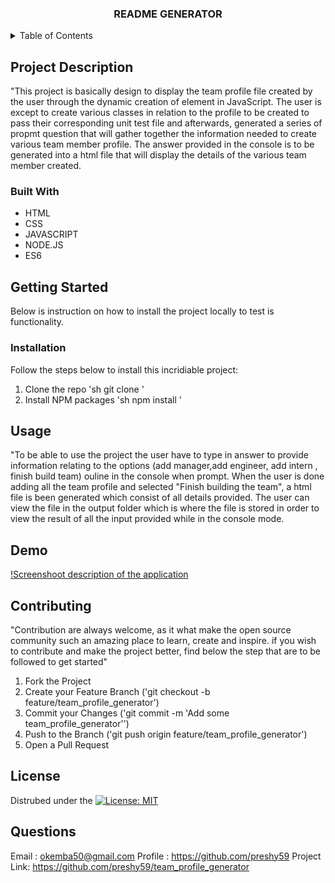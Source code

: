 

<a name="readme-top"></a>

<!-- PROJECT TITLE -->

<h3 align="center">README GENERATOR</h3>

 

<!-- TABLE OF CONTENTS -->
<details>
  <summary>Table of Contents</summary>
  <ol>
    <li>
      <a href="#project-description"> Project Description</a>
      <ul>
        <li><a href="#built-with">Built With</a></li>
      </ul>
    </li>
    <li>
      <a href="#getting-started">Getting Started</a>
      <ul>
         <li><a href="#installation">Installation</a></li>
          <li><a href="#run-locally">Run Locally</a></li>
      </ul>
    </li>
    <li><a href="#usage">Usage</a></li>
    <li><a href="#contributing">Contributing</a></li>
    <li><a href="#demo">Demo</a></li>
    <li><a href="#license">License</a></li>
    <li><a href="#question">Questions</a></li>
    </ol>
</details>



<!-- DESCRIPTION OF THE PROJECT -->
## Project Description
"This project is basically design to display the team profile file created by the user through the dynamic creation of element in JavaScript. The user is except to create various classes in relation to the profile to be created to pass their corresponding unit test file and afterwards, generated a series of propmt question that will gather together the information needed to create various team member profile. The answer provided in the console is to be generated into a html file that will display the details of the various team member created. 

### Built With

 * HTML
 * CSS
 * JAVASCRIPT
 * NODE.JS
 * ES6



<!-- GETTING STARTED -->
## Getting Started

Below is instruction on how to install the project locally to test is functionality.

### Installation
Follow the steps below to install this incridiable project:

1. Clone the repo
   'sh
   git clone 
   '
2. Install NPM packages
   'sh
   npm install
   '


<!-- USAGE EXAMPLES -->
## Usage
"To be able to use the project the user have to type in answer to provide information relating to the options (add manager,add engineer, add intern , finish build team) ouline in the console when prompt. When the user is done adding all the team profile and selected "Finish building the team", a html file is been generated which consist of all details provided. The user can view the file in the output folder which is where the file is stored in order to view the result of all the input provided while in the console mode.

<!-- DEMO ON HOW THE PROJECT WORKS -->
## Demo

[!Screenshoot description of the application](./output/images/team_profile.png)


<!-- CONTRIBUTING -->
## Contributing

"Contribution are always welcome, as it what make the open source community such an amazing place to learn, create and inspire. if you wish to contribute and make the project better, find below the step that  are to be followed to get started"
1. Fork the Project
2. Create your Feature Branch ('git checkout -b feature/team_profile_generator')
3. Commit your Changes ('git commit -m 'Add some team_profile_generator'')
4. Push to the Branch ('git push origin feature/team_profile_generator')
5. Open a Pull Request

<!-- LICENSE -->
## License

Distrubed under the [![License: MIT](https://img.shields.io/badge/License-MIT-yellow.svg)](https://opensource.org/licenses/MIT)

<!-- QUESTIONS -->
## Questions

Email : okemba50@gmail.com
Profile : https://github.com/preshy59
Project Link: https://github.com/preshy59/team_profile_generator